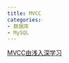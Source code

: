 ```yaml
---
title: MVCC
categories: 
- 数据库
- MySQL
---
```


[MVCC由浅入深学习](https://mp.weixin.qq.com/s/jxM7n_4Or52_-MlB4aK9Bw)